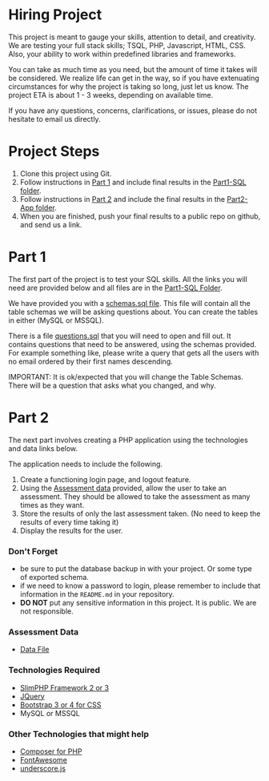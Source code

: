 # Hiring Project
This project is meant to gauge your skills, attention to detail, and creativity.  We are testing your full stack skills; TSQL, PHP, Javascript, HTML, CSS.  Also, your ability to work within predefined libraries and frameworks.

You can take as much time as you need, but the amount of time it takes will be considered.  We realize life can get in the way, so if you have extenuating circumstances for why the project is taking so long, just let us know.  The project ETA is about 1 - 3 weeks, depending on available time.

If you have any questions, concerns, clarifications, or issues, please do not hesitate to email us directly.

# Project Steps
1. Clone this project using Git.
2. Follow instructions in [Part 1](#part-1) and include final results in the [Part1-SQL folder](https://github.com/StrivvenMedia/HiringProject/tree/master/Part1-SQL).
3. Follow instructions in [Part 2]($part-2) and include the final results in the [Part2-App folder](https://github.com/StrivvenMedia/HiringProject/tree/master/Part2-App).
4.  When you are finished, push your final results to a public repo on github, and send us a link.

# Part 1
The first part of the project is to test your SQL skills.  All the links you will need are provided below and all files are in the [Part1-SQL Folder](https://github.com/StrivvenMedia/HiringProject/tree/master/Part1-SQL).

We have provided you with a [schemas.sql file](https://github.com/StrivvenMedia/HiringProject/blob/master/Part1-SQL/schemas.sql). This file will contain all the table schemas we will be asking questions about. You can create the tables in either (MySQL or MSSQL).

There is a file [questions.sql](https://github.com/StrivvenMedia/HiringProject/blob/master/Part1-SQL/questions.sql) that you will need to open and fill out.  It contains questions that need to be answered, using the schemas provided.  For example something like, please write a query that gets all the users with no email ordered by their first names descending.

IMPORTANT: It is ok/expected that you will change the Table Schemas. There will be a question that asks what you changed, and why.  


# Part 2
The next part involves creating a PHP application using the technologies and data links below.  

The application needs to include the following.
1. Create a functioning login page, and logout feature.
2. Using the [Assessment data](https://github.com/StrivvenMedia/HiringProject/blob/master/Part2-App/Assessment%20Data.xlsx) provided, allow the user to take an assessment. They should be allowed to take the assessment as many times as they want.
3. Store the results of only the last assessment taken.  (No need to keep the results of every time taking it)
4. Display the results for the user.


### Don't Forget
* be sure to put the database backup in with your project.  Or some type of exported schema.
* if we need to know a password to login, please remember to include that information in the `README.md` in your repository.
* __DO NOT__ put any sensitive information in this project.  It is public. We are not responsible.

### Assessment Data
* [Data File](https://github.com/StrivvenMedia/HiringProject/blob/master/Part2-App/Assessment%20Data.xlsx)

### Technologies Required
* [SlimPHP Framework 2 or 3](https://www.slimframework.com/)
* [JQuery](https://jquery.com/)
* [Bootstrap 3 or 4 for CSS](http://getbootstrap.com/docs/3.3/)
* MySQL or MSSQL

### Other Technologies that might help
* [Composer for PHP](https://getcomposer.org/)
* [FontAwesome](https://fontawesome.com/)
* [underscore.js](http://underscorejs.org/)
